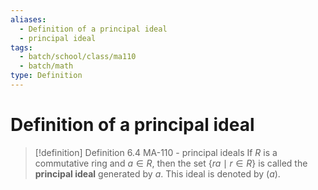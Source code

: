 ```yaml
---
aliases:
  - Definition of a principal ideal
  - principal ideal
tags:
  - batch/school/class/ma110
  - batch/math
type: Definition
---
```

# Definition of a principal ideal

> [!definition] Definition 6.4 MA-110 - principal ideals
> If $R$ is a commutative ring and $a \in R$, then the set $\{ ra \mid r \in R \}$ is called the **principal ideal** generated by $a$. This ideal is denoted by $(a)$.

